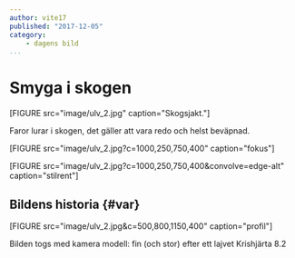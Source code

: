 ```yaml
---
author: vite17
published: "2017-12-05"
category:
    - dagens bild
...
```

Smyga i skogen
==================================

[FIGURE src="image/ulv_2.jpg" caption="Skogsjakt."]

Faror lurar i skogen, det gäller att vara redo och helst beväpnad.

[FIGURE src="image/ulv_2.jpg?c=1000,250,750,400" caption="fokus"]

[FIGURE src="image/ulv_2.jpg?c=1000,250,750,400&convolve=edge-alt" caption="stilrent"]


Bildens historia {#var}
-----------------------------------

[FIGURE src="image/ulv_2.jpg&c=500,800,1150,400" caption="profil"]

Bilden togs med kamera modell: fin (och stor) efter ett lajvet Krishjärta 8.2
